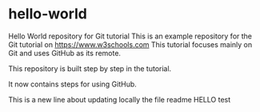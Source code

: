 # hello-world
Hello World repository for Git tutorial
This is an example repository for the Git tutorial on https://www.w3schools.com
This tutorial focuses mainly on Git and uses GitHub as its remote.

This repository is built step by step in the tutorial.

It now contains steps for using GitHub.

This is a new line about updating locally the file readme
  HELLO test
